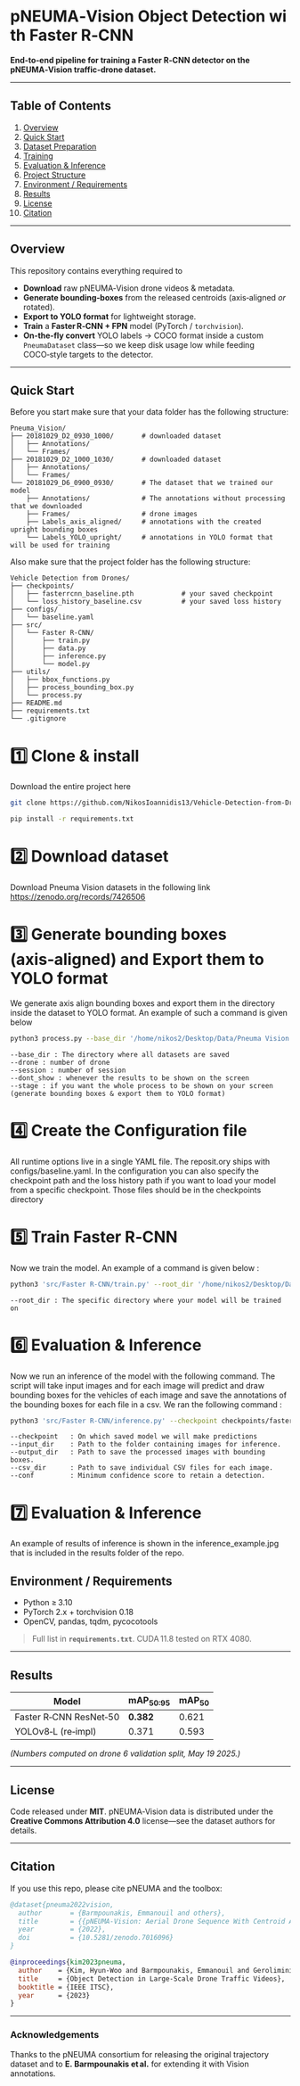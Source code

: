 # pNEUMA‑Vision Object Detection with Faster R‑CNN

**End‑to‑end pipeline for training a Faster R‑CNN detector on the pNEUMA‑Vision traffic‑drone dataset.**

---

## Table of Contents

1. [Overview](#overview)
2. [Quick Start](#quick-start)
3. [Dataset Preparation](#dataset-preparation)
4. [Training](#training)
5. [Evaluation & Inference](#evaluation--inference)
6. [Project Structure](#project-structure)
7. [Environment / Requirements](#environment--requirements)
8. [Results](#results)
9. [License](#license)
10. [Citation](#citation)

---

## Overview

This repository contains everything required to 

* **Download** raw pNEUMA‑Vision drone videos & metadata.
* **Generate bounding‑boxes** from the released centroids (axis‑aligned *or* rotated).
* **Export to YOLO format** for lightweight storage.
* **Train** a **Faster R‑CNN + FPN** model (PyTorch / `torchvision`).
* **On‑the‑fly convert** YOLO labels → COCO format inside a custom `PneumaDataset` class—so we keep disk usage low while feeding COCO‑style targets to the detector.

---

## Quick Start
Before you start make sure that your data folder has the following structure:

```text
Pneuma_Vision/
├── 20181029_D2_0930_1000/       # downloaded dataset
│   ├── Annotations/
│   └── Frames/
├── 20181029_D2_1000_1030/       # downloaded dataset
│   ├── Annotations/
│   └── Frames/
└── 20181029_D6_0900_0930/       # The dataset that we trained our model
    ├── Annotations/             # The annotations without processing that we downloaded
    ├── Frames/                  # drone images
    ├── Labels_axis_aligned/     # annotations with the created upright bounding boxes
    └── Labels_YOLO_upright/     # annotations in YOLO format that will be used for training
``` 
Also make sure that the project folder has the following structure:
```
Vehicle Detection from Drones/
├── checkpoints/
│   ├── fasterrcnn_baseline.pth            # your saved checkpoint
│   └── loss_history_baseline.csv          # your saved loss history
├── configs/
│   └── baseline.yaml
├── src/
│   └── Faster R-CNN/
│       ├── train.py
│       ├── data.py
│       ├── inference.py
│       └── model.py
├── utils/
│   ├── bbox_functions.py
│   ├── process_bounding_box.py
│   └── process.py
├── README.md
├── requirements.txt
└── .gitignore

``` 

# 1️⃣  Clone & install
Download the entire project here
```bash
git clone https://github.com/NikosIoannidis13/Vehicle-Detection-from-Drones.git
```

```bash
pip install -r requirements.txt 
```
# 2️⃣  Download dataset
Download Pneuma Vision datasets in the following link https://zenodo.org/records/7426506

# 3️⃣  Generate bounding boxes (axis‑aligned) and Export them to YOLO format 
We generate axis align bounding boxes and export them in the directory inside the dataset to YOLO format. An example of such a command is given below
```bash
python3 process.py --base_dir '/home/nikos2/Desktop/Data/Pneuma Vision' --drone 6 --session 3 --dont_show --stage all
```
```text
--base_dir : The directory where all datasets are saved
--drone : number of drone
--session : number of session
--dont_show : whenever the results to be shown on the screen
--stage : if you want the whole process to be shown on your screen (generate bounding boxes & export them to YOLO format)
```
# 4️⃣  Create the Configuration file
All runtime options live in a single YAML file. The reposit.ory ships with configs/baseline.yaml. In the configuration you can also specify the checkpoint path and the loss history path if you want to load your model from a specific checkpoint. Those files should be in the checkpoints directory

# 5️⃣  Train Faster R‑CNN
Now we train the model. An example of a command is given below :
```bash
python3 'src/Faster R-CNN/train.py' --root_dir '/home/nikos2/Desktop/Data/Pneuma Vision/20181029_D6_0900_0930'
```
```text
--root_dir : The specific directory where your model will be trained on
```
# 6️⃣ Evaluation & Inference
Now we run an inference of the model with the following command. The script will take input images and for each image will predict and draw bounding boxes for the vehicles of each image and save the annotations of the bounding boxes for each file in a csv. We ran the following command :
```bash
python3 'src/Faster R-CNN/inference.py' --checkpoint checkpoints/fasterrcnn_baseline.pth --input_dir '/home/nikos2/Desktop/Data/Pneuma Vision/20181029_D6_0900_0930/Frames2' --output_dir '/home/nikos2/Desktop/Data/Pneuma Vision/20181029_D6_0900_0930' --csv_dir '/home/nikos2/Desktop/Data/Pneuma Vision/20181029_D6_0900_0930' --conf 0.5
```
```text
--checkpoint   : On which saved model we will make predictions 
--input_dir    : Path to the folder containing images for inference.
--output_dir   : Path to save the processed images with bounding boxes.
--csv_dir      : Path to save individual CSV files for each image.
--conf         : Minimum confidence score to retain a detection.
```
# 7️⃣ Evaluation & Inference
An example of results of inference is shown in the inference_example.jpg that is included in the results folder of the repo.

## Environment / Requirements

* Python ≥ 3.10
* PyTorch 2.x + torchvision 0.18
* OpenCV, pandas, tqdm, pycocotools

> Full list in **`requirements.txt`**. CUDA 11.8 tested on RTX 4080.

---

## Results

| Model                  | mAP<sub>50:95</sub> | mAP<sub>50</sub>  |
| ---------------------- | ------------------- | ---------------- 
| Faster R‑CNN ResNet‑50 | **0.382**           | 0.621             |
| YOLOv8‑L (re‑impl)     | 0.371               | 0.593             | 

*(Numbers computed on drone 6 validation split, May 19 2025.)*

---

## License

Code released under **MIT**. pNEUMA‑Vision data is distributed under the **Creative Commons Attribution 4.0** license—see the dataset authors for details.

---

## Citation

If you use this repo, please cite pNEUMA and the toolbox:

```bibtex
@dataset{pneuma2022vision,
  author       = {Barmpounakis, Emmanouil and others},
  title        = {{pNEUMA‑Vision: Aerial Drone Sequence With Centroid Annotations}},
  year         = {2022},
  doi          = {10.5281/zenodo.7016096}
}

@inproceedings{kim2023pneuma,
  author    = {Kim, Hyun‑Woo and Barmpounakis, Emmanouil and Geroliminis, Nikolas},
  title     = {Object Detection in Large‑Scale Drone Traffic Videos},
  booktitle = {IEEE ITSC},
  year      = {2023}
}
```

---

### Acknowledgements

Thanks to the pNEUMA consortium for releasing the original trajectory dataset and to **E. Barmpounakis et al.** for extending it with Vision annotations.


